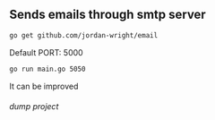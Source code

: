 ## Sends emails through smtp server

```sh
go get github.com/jordan-wright/email
```

Default PORT: 5000

```sh
go run main.go 5050
```

It can be improved

###### dump project
